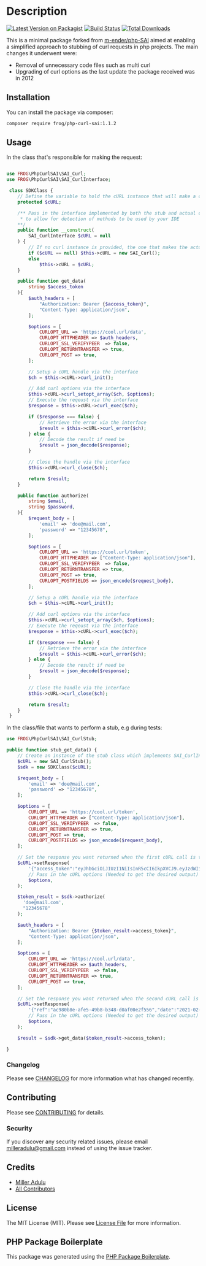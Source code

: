 # Description

[![Latest Version on Packagist](https://img.shields.io/packagist/v/frog/php-curl-sai.svg?style=flat-square)](https://packagist.org/packages/frog/php-curl-sai)
[![Build Status](https://img.shields.io/travis/frog/php-curl-sai/master.svg?style=flat-square)](https://travis-ci.com/github/frogtechnologies/php-curl-sai)
[![Total Downloads](https://img.shields.io/packagist/dt/frog/php-curl-sai.svg?style=flat-square)](https://packagist.org/packages/frog/php-curl-sai)

This is a minimal package forked from [m-ender/php-SAI](https://github.com/m-ender/php-SAI) aimed at enabling a simplified approach to stubbing of curl requests in php projects. The main changes it underwent were:

-   Removal of unnecessary code files such as multi curl
-   Upgrading of curl options as the last update the package received was in 2012

## Installation

You can install the package via composer:

```bash
composer require frog/php-curl-sai:1.1.2
```

## Usage

In the class that's responsible for making the request:

```php

use FROG\PhpCurlSAI\SAI_Curl;
use FROG\PhpCurlSAI\SAI_CurlInterface;

 class SDKClass {
    // Define the variable to hold the cURL instance that will make a connection
    protected $cURL;

    /** Pass in the interface implemented by both the stub and actual class
     * to allow for detection of methods to be used by your IDE
    **/
    public function __construct(
        SAI_CurlInterface $cURL = null
    ) {
        // If no curl instance is provided, the one that makes the actual connection shall be used
        if ($cURL == null) $this->cURL = new SAI_Curl();
        else
            $this->cURL = $cURL;
    }

    public function get_data(
        string $access_token
    ){
        $auth_headers = [
            "Authorization: Bearer {$access_token}",
            "Content-Type: application/json",
        ];

        $options = [
            CURLOPT_URL => 'https://cool.url/data',
            CURLOPT_HTTPHEADER => $auth_headers,
            CURLOPT_SSL_VERIFYPEER  => false,
            CURLOPT_RETURNTRANSFER => true,
            CURLOPT_POST => true,
        ];

        // Setup a cURL handle via the interface
        $ch = $this->cURL->curl_init();

        // Add curl options via the interface
        $this->cURL->curl_setopt_array($ch, $options);
        // Execute the reqeust via the interface
        $response = $this->cURL->curl_exec($ch);

        if ($response === false) {
            // Retrieve the error via the interface
            $result = $this->cURL->curl_error($ch);
        } else {
            // Decode the result if need be
            $result = json_decode($response);
        }

        // Close the handle via the interface
        $this->cURL->curl_close($ch);

        return $result;
    }

    public function authorize(
        string $email,
        string $password,
    ){
        $request_body = [
            'email' => 'doe@mail.com',
            'password' => "12345678",
        ];

        $options = [
            CURLOPT_URL => 'https://cool.url/token',
            CURLOPT_HTTPHEADER => ["Content-Type: application/json"],
            CURLOPT_SSL_VERIFYPEER  => false,
            CURLOPT_RETURNTRANSFER => true,
            CURLOPT_POST => true,
            CURLOPT_POSTFIELDS => json_encode($request_body),
        ];

        // Setup a cURL handle via the interface
        $ch = $this->cURL->curl_init();

        // Add curl options via the interface
        $this->cURL->curl_setopt_array($ch, $options);
        // Execute the reqeust via the interface
        $response = $this->cURL->curl_exec($ch);

        if ($response === false) {
            // Retrieve the error via the interface
            $result = $this->cURL->curl_error($ch);
        } else {
            // Decode the result if need be
            $result = json_decode($response);
        }

        // Close the handle via the interface
        $this->cURL->curl_close($ch);

        return $result;
    }
 }

```

In the class/file that wants to perform a stub, e.g during tests:

```php
use FROG\PhpCurlSAI\SAI_CurlStub;

public function stub_get_data() {
    // Create an instance of the stub class which implements SAI_CurlInterface
    $cURL = new SAI_CurlStub();
    $sdk = new SDKClass($cURL);

    $request_body = [
        'email' => 'doe@mail.com',
        'password' => "12345678",
    ];

    $options = [
        CURLOPT_URL => 'https://cool.url/token',
        CURLOPT_HTTPHEADER => ["Content-Type: application/json"],
        CURLOPT_SSL_VERIFYPEER  => false,
        CURLOPT_RETURNTRANSFER => true,
        CURLOPT_POST => true,
        CURLOPT_POSTFIELDS => json_encode($request_body),
    ];

    // Set the response you want returned when the first cURL call is to be made
    $cURL->setResponse(
        '{"access_token":"eyJhbGciOiJIUzI1NiIsInR5cCI6IkpXVCJ9.eyJzdWIiOiIxMjM0NTY3ODkwIiwibmFtZSI6IkpvaG4gRG9lIiwiaWF0IjoxNTE2MjM5MDIyfQ.SflKxwRJSMeKKF2QT4fwpMeJf36POk6yJV_adQssw5c","token_type":"Bearer","expires_in":3600}',
        // Pass in the cURL options (Needed to get the desired output)
        $options,
    );

    $token_result = $sdk->authorize(
      'doe@mail.com',
      "12345678"
    );

    $auth_headers = [
        "Authorization: Bearer {$token_result->access_token}",
        "Content-Type: application/json",
    ];

    $options = [
        CURLOPT_URL => 'https://cool.url/data',
        CURLOPT_HTTPHEADER => $auth_headers,
        CURLOPT_SSL_VERIFYPEER  => false,
        CURLOPT_RETURNTRANSFER => true,
        CURLOPT_POST => true,
    ];

    // Set the response you want returned when the second cURL call is to be made
    $cURL->setResponse(
        '{"ref":"ac980b8e-afe5-49b8-b348-d0af00e2f556","date":"2021-02-21 22:20:32","code":"-11","MessageDescription":"MESSAGE REFERENCE LONGER THAN ALLOWED LENGTH"}',
        // Pass in the cURL options (Needed to get the desired output)
        $options,
    );

    $result = $sdk->get_data($token_result->access_token);

}

```

### Changelog

Please see [CHANGELOG](CHANGELOG.md) for more information what has changed recently.

## Contributing

Please see [CONTRIBUTING](CONTRIBUTING.md) for details.

### Security

If you discover any security related issues, please email milleradulu@gmail.com instead of using the issue tracker.

## Credits

-   [Miller Adulu](https://github.com/frog)
-   [All Contributors](../../contributors)

## License

The MIT License (MIT). Please see [License File](LICENSE.md) for more information.

## PHP Package Boilerplate

This package was generated using the [PHP Package Boilerplate](https://laravelpackageboilerplate.com).
